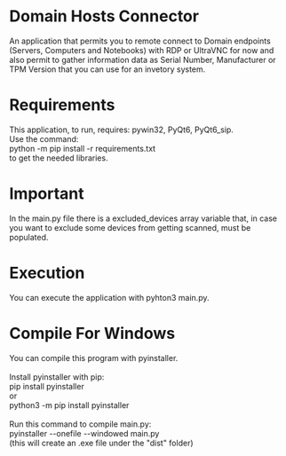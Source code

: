 # Domain Hosts Connector
An application that permits you to remote connect to Domain endpoints (Servers, Computers and Notebooks) with RDP or UltraVNC for now and also permit to gather information data as Serial Number, Manufacturer or TPM Version that you can use for an invetory system.

# Requirements
This application, to run, requires: pywin32, PyQt6, PyQt6_sip.\
Use the command:\
python -m pip install -r requirements.txt\
to get the needed libraries.

# Important
In the main.py file there is a excluded_devices array variable that, in case you want to exclude some devices from getting scanned, must be populated.

# Execution
You can execute the application with pyhton3 main.py.

# Compile For Windows
You can compile this program with pyinstaller.\
\
Install pyinstaller with pip:\
pip install pyinstaller\
or\
python3 -m pip install pyinstaller\
\
Run this command to compile main.py:\
pyinstaller --onefile --windowed main.py\
(this will create an .exe file under the "dist" folder)

